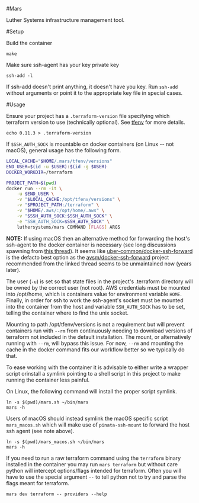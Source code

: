 #Mars

Luther Systems infrastructure management tool.

#Setup

Build the container

```
make
```

Make sure ssh-agent has your key private key

```
ssh-add -l
```

If ssh-add doesn't print anything, it doesn't have you key.  Run `ssh-add`
without arguments or point it to the appropriate key file in special cases.

#Usage

Ensure your project has a `.terraform-version` file specifying which terraform
version to use (technically optional).  See
[tfenv](https://github.com/kamatama41/tfenv) for more details.

```
echo 0.11.3 > .terraform-version
```

If `$SSH_AUTH_SOCK` is mountable on docker containers (on Linux -- not macOS),
general usage has the following form.

```sh
LOCAL_CACHE="$HOME/.mars/tfenv/versions"
END_USER=$(id -u $USER):$(id -g $USER)
DOCKER_WORKDIR=/terraform

PROJECT_PATH=$(pwd)
docker run --rm -it \
    -u $END_USER \
    -v "$LOCAL_CACHE:/opt/tfenv/versions" \
    -v "$PROJECT_PATH:/terraform" \
    -v "$HOME/.aws/:/opt/home/.aws" \
    -v "$SSH_AUTH_SOCK:$SSH_AUTH_SOCK" \
    -e "SSH_AUTH_SOCK=$SSH_AUTH_SOCK" \
    luthersystems/mars COMMAND [FLAGS] ARGS
```

**NOTE:**  If using macOS then an alternative method for forwarding the host's
ssh-agent to the docker container is necessary (see long discussions spawning
from [this thread](
https://forums.docker.com/t/can-we-re-use-the-osx-ssh-agent-socket-in-a-container/8152)).
It seems like
[uber-common/docker-ssh-forward](https://github.com/uber-common/docker-ssh-agent-forward)
is the defacto best option as the
[avsm/docker-ssh-forward](https://github.com/avsm/docker-ssh-agent-forward)
project recommended from the linked thread seems to be unmaintained now (years
later).


The user (`-u`) is set so that state files in the project's .terraform
directory will be owned by the correct user (not root).  AWS credentials must
be mounted into /opt/home, which is containers value for environment variable
`HOME`.  Finally, in order for ssh to work the ssh-agent's socket must be
mounted into the container from the host and variable `SSH_AUTH_SOCK` has to be
set, telling the container where to find the unix socket.

Mounting to path /opt/tfenv/versions is not a requirement but will prevent
containers run with `--rm` from continuously needing to download versions of
terraform not included in the default installation.  The mount, or
alternatively running with `--rm`, will bypass this issue.  For now, `--rm` and
mounting the cache in the docker command fits our workflow better so we
typically do that.

To ease working with the container it is advisable to either write a wrapper
script orinstall a symlink pointing to a shell script in this project to make
running the container less painful.

On Linux, the following command will install the proper script symlink.

```
ln -s $(pwd)/mars.sh ~/bin/mars
mars -h
```

Users of macOS should instead symlink the macOS specific script `mars_macos.sh`
which will make use of `pinata-ssh-mount` to forward the host ssh agent (see
note above).

```
ln -s $(pwd)/mars_macos.sh ~/bin/mars
mars -h
```

If you need to run a raw terraform command using the `terraform` binary
installed in the container you may run `mars terraform` but without care python
will intercept options/flags intended for terraform.  Often you will have to
use the special argument `--` to tell python not to try and parse the flags
meant for terraform.

```
mars dev terraform -- providers --help
```
